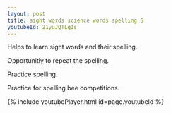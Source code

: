 ```yaml
---
layout: post
title: sight words science words spelling 6
youtubeId: 21yuJQTLqIs
---
```

 
 
Helps to learn sight words and their spelling.

Opportunitiy to repeat the spelling. 

Practice spelling. 
 
Practice for spelling bee competitions. 
 
{% include youtubePlayer.html id=page.youtubeId %}
 
 
